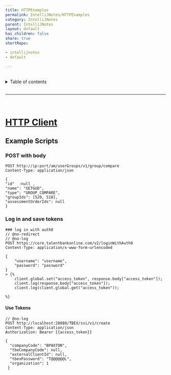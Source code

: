 ```yaml
---
title: HTTPExamples
permalink: IntelliJNotes/HTTPExamples
category: IntelliJNotes
parent: IntelliJNotes
layout: default
has_children: false
share: true
shortRepo:

- intellijnotes
- default

---
```


<br/>

<details markdown="block">    
<summary>    
Table of contents    
</summary>    
{: .text-delta }    
1. TOC    
{:toc}    
</details>

<br/>

---

<br/>

# [HTTP Client](https://www.jetbrains.com/help/idea/http-client-in-product-code-editor.html)

## Example Scripts

### POST with body

```HTTP
POST http://ip:port/am/userGroups/v1/group/compare
Content-Type: application/json

{
"id"  :null ,
"name": "GETGUD",
"type": "GROUP_COMPARE",
"groupIds": [520, 518],
"assessmentOrderIds": null
}

```

### Log in and save tokens

```HTTP
### log in with auth0
// @no-redirect
// @no-log
POST https://core.talentbankonline.com/v2/loginWithAuth0
Content-Type: application/x-www-form-urlencoded

{
    "username": "username",
    "password": "password"
}
> {%
    client.global.set("access_token", response.body["access_token"]);
    client.log(response.body["access_token"]);
    client.log(client.global.get("access_token"));

%}
```

#### Use Tokens

```HTTP
// @no-log
POST http://localhost:28080/TBEX/ssi/v1/create
Content-Type: application/json
Authorization: Bearer {{access_token}}

{
  "companyCode": "BPAXTON",
  "tbeCompanyCode": null,
  "externalClientId": null,
  "tbexPassword": "T@@@@@@L",
  "organization": 1
 }
```